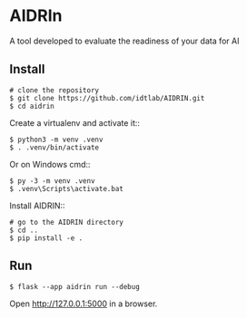 AIDRIn
======

A tool developed to evaluate the readiness of your data for AI


Install
-------

    # clone the repository
    $ git clone https://github.com/idtlab/AIDRIN.git
    $ cd aidrin

Create a virtualenv and activate it::

    $ python3 -m venv .venv
    $ . .venv/bin/activate

Or on Windows cmd::

    $ py -3 -m venv .venv
    $ .venv\Scripts\activate.bat

Install AIDRIN::

    # go to the AIDRIN directory
    $ cd ..
    $ pip install -e .

Run
---

    $ flask --app aidrin run --debug

Open http://127.0.0.1:5000 in a browser.
